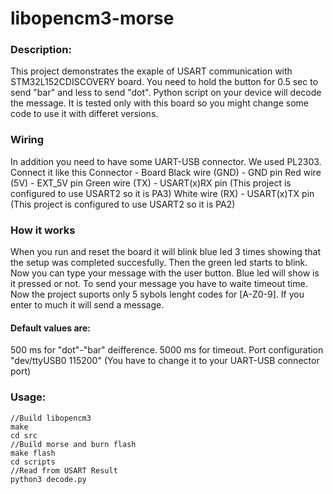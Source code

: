 
# libopencm3-morse

### Description:

This project demonstrates the exaple of USART communication with STM32L152CDISCOVERY board.
You need to hold the button for 0.5 sec to send "bar" and less to send "dot".
Python script on your device will decode the message.
It is tested only with this board so you might change some code to use it with differet versions.
### Wiring
In addition you need to have some UART-USB connector. We used PL2303.
Connect it like this
Connector - Board
Black wire (GND) - GND pin
Red wire (5V) - EXT_5V pin
Green wire (TX) - USART(x)RX pin (This project is configured to use USART2 so it is PA3)
White wire (RX) - USART(x)TX pin (This project is configured to use USART2 so it is PA2)
### How it works
When you run and reset the board it will blink blue led 3 times showing that the setup was completed succesfully. Then the green led starts to blink. Now you can type your message with the user button. Blue led will show is it pressed or not. To send your message you have to waite timeout time. Now the project suports only 5 sybols lenght codes for [A-Z0-9]. If you enter to much it will send a message.
#### Default values are:
500 ms for "dot"-"bar" deifference.
5000 ms for timeout.
Port configuration "dev/ttyUSB0 115200" (You have to change it to your UART-USB connector port)

### Usage:
```
//Build libopencm3
make
cd src
//Build morse and burn flash
make flash
cd scripts
//Read from USART Result
python3 decode.py
```

